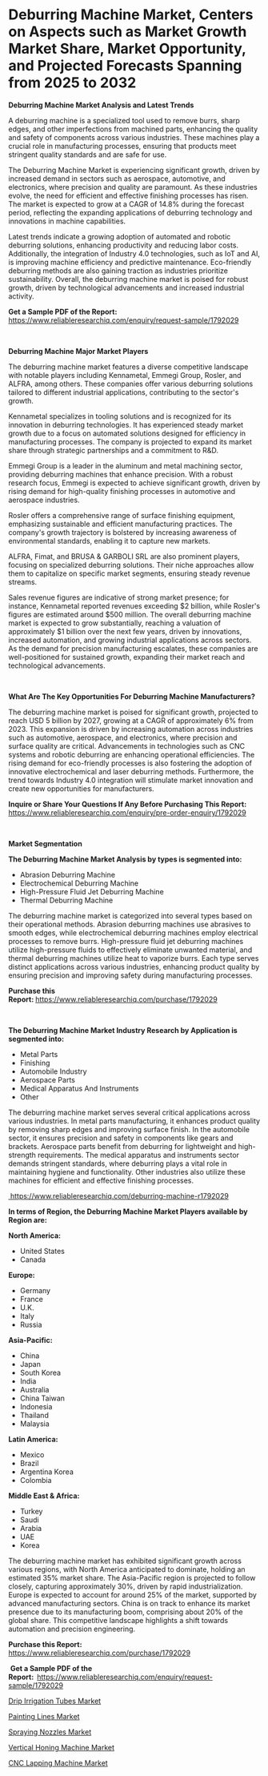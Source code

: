 <p><h1>Deburring Machine Market, Centers on Aspects such as Market Growth Market Share, Market Opportunity, and Projected Forecasts Spanning from 2025 to 2032</h1></p><p><strong>Deburring Machine Market Analysis and Latest Trends</strong></p>
<p><p>A deburring machine is a specialized tool used to remove burrs, sharp edges, and other imperfections from machined parts, enhancing the quality and safety of components across various industries. These machines play a crucial role in manufacturing processes, ensuring that products meet stringent quality standards and are safe for use. </p><p>The Deburring Machine Market is experiencing significant growth, driven by increased demand in sectors such as aerospace, automotive, and electronics, where precision and quality are paramount. As these industries evolve, the need for efficient and effective finishing processes has risen. The market is expected to grow at a CAGR of 14.8% during the forecast period, reflecting the expanding applications of deburring technology and innovations in machine capabilities.</p><p>Latest trends indicate a growing adoption of automated and robotic deburring solutions, enhancing productivity and reducing labor costs. Additionally, the integration of Industry 4.0 technologies, such as IoT and AI, is improving machine efficiency and predictive maintenance. Eco-friendly deburring methods are also gaining traction as industries prioritize sustainability. Overall, the deburring machine market is poised for robust growth, driven by technological advancements and increased industrial activity.</p></p>
<p><strong>Get a Sample PDF of the Report:&nbsp;</strong> <a href="https://www.reliableresearchiq.com/enquiry/request-sample/1792029?utm_campaign=1870&utm_medium=2&utm_source=Github&utm_content=ia&utm_term=20022025&utm_id=deburring-machine">https://www.reliableresearchiq.com/enquiry/request-sample/1792029</a></p>
<p>&nbsp;</p>
<p><strong>Deburring Machine Major Market Players</strong></p>
<p><p>The deburring machine market features a diverse competitive landscape with notable players including Kennametal, Emmegi Group, Rosler, and ALFRA, among others. These companies offer various deburring solutions tailored to different industrial applications, contributing to the sector's growth.</p><p>Kennametal specializes in tooling solutions and is recognized for its innovation in deburring technologies. It has experienced steady market growth due to a focus on automated solutions designed for efficiency in manufacturing processes. The company is projected to expand its market share through strategic partnerships and a commitment to R&D.</p><p>Emmegi Group is a leader in the aluminum and metal machining sector, providing deburring machines that enhance precision. With a robust research focus, Emmegi is expected to achieve significant growth, driven by rising demand for high-quality finishing processes in automotive and aerospace industries.</p><p>Rosler offers a comprehensive range of surface finishing equipment, emphasizing sustainable and efficient manufacturing practices. The company's growth trajectory is bolstered by increasing awareness of environmental standards, enabling it to capture new markets.</p><p>ALFRA, Fimat, and BRUSA & GARBOLI SRL are also prominent players, focusing on specialized deburring solutions. Their niche approaches allow them to capitalize on specific market segments, ensuring steady revenue streams.</p><p>Sales revenue figures are indicative of strong market presence; for instance, Kennametal reported revenues exceeding $2 billion, while Rosler's figures are estimated around $500 million. The overall deburring machine market is expected to grow substantially, reaching a valuation of approximately $1 billion over the next few years, driven by innovations, increased automation, and growing industrial applications across sectors. As the demand for precision manufacturing escalates, these companies are well-positioned for sustained growth, expanding their market reach and technological advancements.</p></p>
<p>&nbsp;</p>
<p><strong>What Are The Key Opportunities For Deburring Machine Manufacturers?</strong></p>
<p><p>The deburring machine market is poised for significant growth, projected to reach USD 5 billion by 2027, growing at a CAGR of approximately 6% from 2023. This expansion is driven by increasing automation across industries such as automotive, aerospace, and electronics, where precision and surface quality are critical. Advancements in technologies such as CNC systems and robotic deburring are enhancing operational efficiencies. The rising demand for eco-friendly processes is also fostering the adoption of innovative electrochemical and laser deburring methods. Furthermore, the trend towards Industry 4.0 integration will stimulate market innovation and create new opportunities for manufacturers.</p></p>
<p><strong>Inquire or Share Your Questions If Any Before Purchasing This Report:</strong> <a href="https://www.reliableresearchiq.com/enquiry/pre-order-enquiry/1792029?utm_campaign=1870&utm_medium=2&utm_source=Github&utm_content=ia&utm_term=20022025&utm_id=deburring-machine">https://www.reliableresearchiq.com/enquiry/pre-order-enquiry/1792029</a></p>
<p>&nbsp;</p>
<p><strong>Market Segmentation</strong></p>
<p><strong>The Deburring Machine Market Analysis by types is segmented into:</strong></p>
<p><ul><li>Abrasion Deburring Machine</li><li>Electrochemical Deburring Machine</li><li>High-Pressure Fluid Jet Deburring Machine</li><li>Thermal Deburring Machine</li></ul></p>
<p><p>The deburring machine market is categorized into several types based on their operational methods. Abrasion deburring machines use abrasives to smooth edges, while electrochemical deburring machines employ electrical processes to remove burrs. High-pressure fluid jet deburring machines utilize high-pressure fluids to effectively eliminate unwanted material, and thermal deburring machines utilize heat to vaporize burrs. Each type serves distinct applications across various industries, enhancing product quality by ensuring precision and improving safety during manufacturing processes.</p></p>
<p><strong>Purchase this Report:&nbsp;</strong><a href="https://www.reliableresearchiq.com/purchase/1792029?utm_campaign=1870&utm_medium=2&utm_source=Github&utm_content=ia&utm_term=20022025&utm_id=deburring-machine">https://www.reliableresearchiq.com/purchase/1792029</a></p>
<p>&nbsp;</p>
<p><strong>The Deburring Machine Market Industry Research by Application is segmented into:</strong></p>
<p><ul><li>Metal Parts</li><li>Finishing</li><li>Automobile Industry</li><li>Aerospace Parts</li><li>Medical Apparatus And Instruments</li><li>Other</li></ul></p>
<p><p>The deburring machine market serves several critical applications across various industries. In metal parts manufacturing, it enhances product quality by removing sharp edges and improving surface finish. In the automobile sector, it ensures precision and safety in components like gears and brackets. Aerospace parts benefit from deburring for lightweight and high-strength requirements. The medical apparatus and instruments sector demands stringent standards, where deburring plays a vital role in maintaining hygiene and functionality. Other industries also utilize these machines for efficient and effective finishing processes.</p></p>
<p><a href="https://www.reliableresearchiq.com/deburring-machine-r1792029?utm_campaign=1870&utm_medium=2&utm_source=Github&utm_content=ia&utm_term=20022025&utm_id=deburring-machine">&nbsp;https://www.reliableresearchiq.com/deburring-machine-r1792029</a></p>
<p><strong>In terms of Region, the Deburring Machine Market Players available by Region are:</strong></p>
<p>
    <p> <strong> North America: </strong>
        <ul>
            <li>United States</li>
            <li>Canada</li>
        </ul>
        </p> 
    <p> <strong> Europe: </strong>
        <ul>
            <li>Germany</li>
            <li>France</li>
            <li>U.K.</li>
            <li>Italy</li>
            <li>Russia</li>
        </ul>
        </p> 
    <p> <strong> Asia-Pacific: </strong>
        <ul>
            <li>China</li>
            <li>Japan</li>
            <li>South Korea</li>
            <li>India</li>
            <li>Australia</li>
            <li>China Taiwan</li>
            <li>Indonesia</li>
            <li>Thailand</li>
            <li>Malaysia</li>
        </ul>
        </p> 
    <p> <strong> Latin America: </strong>
        <ul>
            <li>Mexico</li>
            <li>Brazil</li>
            <li>Argentina Korea</li>
            <li>Colombia</li>
        </ul>
        </p> 
    <p> <strong> Middle East & Africa: </strong>
        <ul>
            <li>Turkey</li>
            <li>Saudi</li>
            <li>Arabia</li>
            <li>UAE</li>
            <li>Korea</li>
        </ul>
    </p>
    </p>
<p><p>The deburring machine market has exhibited significant growth across various regions, with North America anticipated to dominate, holding an estimated 35% market share. The Asia-Pacific region is projected to follow closely, capturing approximately 30%, driven by rapid industrialization. Europe is expected to account for around 25% of the market, supported by advanced manufacturing sectors. China is on track to enhance its market presence due to its manufacturing boom, comprising about 20% of the global share. This competitive landscape highlights a shift towards automation and precision engineering.</p></p>
<p><strong>Purchase this Report: </strong><a href="https://www.reliableresearchiq.com/purchase/1792029?utm_campaign=1870&utm_medium=2&utm_source=Github&utm_content=ia&utm_term=20022025&utm_id=deburring-machine">https://www.reliableresearchiq.com/purchase/1792029</a></p>
<p>&nbsp;<strong>Get a Sample PDF of the Report:&nbsp;&nbsp;</strong><a href="https://www.reliableresearchiq.com/enquiry/request-sample/1792029?utm_campaign=1870&utm_medium=2&utm_source=Github&utm_content=ia&utm_term=20022025&utm_id=deburring-machine">https://www.reliableresearchiq.com/enquiry/request-sample/1792029</a></p>
<p><strong></strong></p>
<p><p><a href="https://github.com/vigatoimrene04/Market-Research-Report-List-1/blob/main/drip-irrigation-tubes-market.md?utm_campaign=1870&utm_medium=2&utm_source=Github&utm_content=ia&utm_term=20022025&utm_id=deburring-machine">Drip Irrigation Tubes Market</a></p><p><a href="https://github.com/licuprelloxb/Market-Research-Report-List-1/blob/main/painting-lines-market.md?utm_campaign=1870&utm_medium=2&utm_source=Github&utm_content=ia&utm_term=20022025&utm_id=deburring-machine">Painting Lines Market</a></p><p><a href="https://github.com/castinchondo/Market-Research-Report-List-1/blob/main/spraying-nozzles-market.md?utm_campaign=1870&utm_medium=2&utm_source=Github&utm_content=ia&utm_term=20022025&utm_id=deburring-machine">Spraying Nozzles Market</a></p><p><a href="https://github.com/bufkamaiahi7/Market-Research-Report-List-1/blob/main/vertical-honing-machine-market.md?utm_campaign=1870&utm_medium=2&utm_source=Github&utm_content=ia&utm_term=20022025&utm_id=deburring-machine">Vertical Honing Machine Market</a></p><p><a href="https://github.com/wyettillesr4/Market-Research-Report-List-1/blob/main/cnc-lapping-machine-market.md?utm_campaign=1870&utm_medium=2&utm_source=Github&utm_content=ia&utm_term=20022025&utm_id=deburring-machine">CNC Lapping Machine Market</a></p></p>